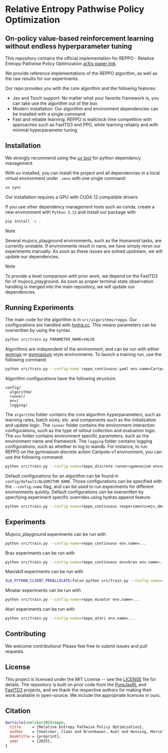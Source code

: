 # Relative Entropy Pathwise Policy Optimization 

## On-policy value-based reinforcement learning without endless hyperparameter tuning

This repository contains the official implementation for REPPO - Relative Entropy Pathwise Policy Optimization [arXiv paper link](https://arxiv.org/abs/2507.11019).

We provide reference implementations of the REPPO algorithm, as well as the raw results for our experiments.

Our repo provides you with the core algorithm and the following features:
- Jax and Torch support: No matter what your favorite framework is, you can take use the algorithm out of the box
- Modern installation: Our algorithm and environment dependencies can be installed with a single command
- Fast and reliable learning: REPPO is wallclock time competitive with approaches such as FastTD3 and PPO, while learning reliably and with minimal hyperparameter tuning

## Installation

We strongly recommend using the [uv tool](https://docs.astral.sh/uv/getting-started/installation/) for python dependency management.

With uv installed, you can install the project and all dependencies in a local virtual environment under `.venv` with one single command:
```bash 
uv sync
```

Our installation requires a GPU with CUDA 12 compatible drivers.

If you use other dependency management tools such as conda, create a new environment with `Python 3.12` and install our package with
```bash
pip install -e .
```

> [!Note]
> Several mujoco_playground environments, such as the Humanoid tasks, are currently unstable. If environments result in nans, we have simply rerun our experiments manually. As soon as these issues are solved upstream, we will update our dependencies.

> [!NOTE]
>  To provide a level comparison with prior work, we depend on the FastTD3 for of mujoco_playground. As soon as proper terminal state observation handling is merged into the main repository, we will update our dependencies.


## Running Experiments

The main code for the algorithm is in `src/algorithms/reppo`.
Our configurations are handled with [hydra.cc](https://hydra.cc/). This means parameters can be overwritten by using the syntax
```bash
python src/train.py PARAMETER_NAME=VALUE
```

Algorithms are independent of the environment, and can be run with either [gymnax](https://github.com/google/gymnax) or [gymnasium](https://github.com/Farama-Foundation/Gymnasium) style environments.
To launch a training run, use the following command:
```bash
python src/train.py --config-name reppo_continuous.yaml env.name=CartpoleBalance
```

Algorithm configurations have the following structure:
```
config/
  algorithm/
  runner/
  env/
  logging/
```
The `algorithm` folder contains the core algorithm hyperparameters, such as learning rates, batch sizes, etc. and components such as the initialization and update logic.
The `runner` folder contains the environment interaction configurations, such as the type of rollout collection and evaluation logic.
The `env` folder contains environment specific parameters, such as the environment name and framework.
The `logging` folder contains logging configurations, such as whether to log to wandb.
For instance, to run REPPO on the gymnasium discrete action Cartpole-v1 environment, you can use the following command:
```bash
python src/train.py --config-name=reppo_discrete runner=gymnasium env=gymnasium env.name=CartPole-v1
```

Default configurations for an algorithm can be found in `config/default/ALGORITHM_NAME`.
Those configurations can be specified with the `--config-name` flag, and can be used to run experiments for different environments quickly.
Default configurations can be overwritten by specifying experiment specific overrides using hydras append feature:
```bash
python src/train.py --config-name=reppo_continuous +experiments=mjx_dmc_small_data env.name=CartpoleBalance
```

## Experiments
Mujoco_playground experiments can be run with
```bash
python src/train.py --config-name=reppo_continuous env.name=...
```
Brax experiments can be run with
```bash
python src/train.py --config-name=reppo_continuous env=brax env.name=...
```
Maniskill experiments can be run with
```bash
XLA_PYTHON_CLIENT_PREALLOCATE=false python src/train.py --config-name=reppo_maniskill env.name=...
```
Minatar experiments can be run with
```bash
python src/train.py --config-name=reppo_minatar env.name=...
```
Atari experiments can be run with
```bash
python src/train.py --config-name=reppo_atari env.name=...
```
## Contributing

We welcome contributions! Please feel free to submit issues and pull requests.

## License

This project is licensed under the MIT License -- see the [LICENSE](LICENSE) file for details. The repository is built on prior code from the [PureJaxRL](https://github.com/luchris429/purejaxrl) and [FastTD3](https://github.com/younggyoseo/FastTD3) projects, and we thank the respective authors for making their work available in open-source. We include the appropriate licences in ours.

## Citation

```bibtex
@article{voelcker2025reppo,
  title     = {Relative Entropy Pathwise Policy Optimization},
  author    = {Voelcker, Claas and Brunnbauer, Axel and Hussing, Marcel and Nauman, Michal and Abbeel, Pieter and Eaton, Eric and Grosu, Radu and Farahmand, Amir-massoud and Gilitschenski, Igor},
  booktitle = {preprint},
  year      = {2025},
}
```
